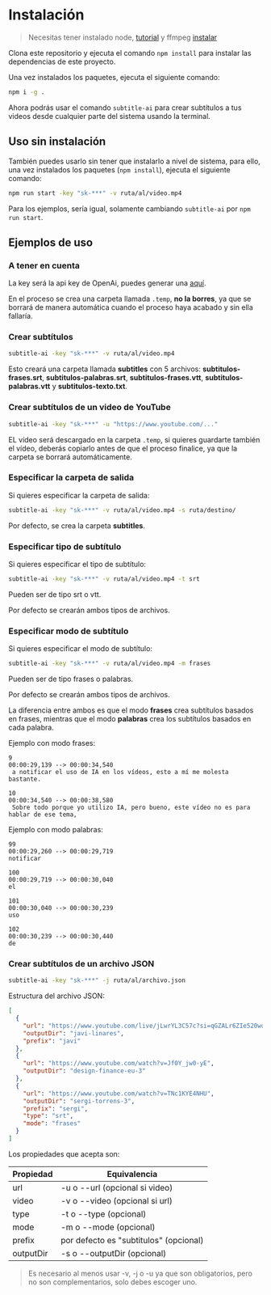 # Instalación

> Necesitas tener instalado node, [tutorial](https://docs.npmjs.com/downloading-and-installing-node-js-and-npm) y ffmpeg [instalar](https://ffmpeg.org/download.html)

Clona este repositorio y ejecuta el comando `npm install` para instalar las dependencias de este proyecto.

Una vez instalados los paquetes, ejecuta el siguiente comando:

```bash
npm i -g .
```

Ahora podrás usar el comando `subtitle-ai` para crear subtítulos a tus videos desde cualquier parte del sistema usando la terminal.

## Uso sin instalación

También puedes usarlo sin tener que instalarlo a nivel de sistema, para ello, una vez instalados los paquetes (`npm install`), ejecuta el siguiente comando:

```bash
npm run start -key "sk-***" -v ruta/al/video.mp4
```

Para los ejemplos, sería igual, solamente cambiando `subtitle-ai` por `npm run start`.

## Ejemplos de uso

### A tener en cuenta

La key será la api key de OpenAi, puedes generar una [aquí](https://platform.openai.com/api-keys).

En el proceso se crea una carpeta llamada `.temp`, **no la borres**, ya que se borrará de manera automática cuando el proceso haya acabado y sin ella fallaría.

### Crear subtítulos

```bash
subtitle-ai -key "sk-***" -v ruta/al/video.mp4
```

Esto creará una carpeta llamada **subtitles** con 5 archivos: **subtitulos-frases.srt**, **subtitulos-palabras.srt**, **subtitulos-frases.vtt**, **subtitulos-palabras.vtt** y **subtitulos-texto.txt**.

### Crear subtítulos de un video de YouTube

```bash
subtitle-ai -key "sk-***" -u "https://www.youtube.com/..."
```

EL vídeo será descargado en la carpeta `.temp`, si quieres guardarte también el vídeo, deberás copiarlo antes de que el proceso finalice, ya que la carpeta se borrará automáticamente.

### Especificar la carpeta de salida

Si quieres especificar la carpeta de salida:

```bash
subtitle-ai -key "sk-***" -v ruta/al/video.mp4 -s ruta/destino/
```

Por defecto, se crea la carpeta **subtitles**.

### Especificar tipo de subtítulo

Si quieres especificar el tipo de subtítulo:

```bash
subtitle-ai -key "sk-***" -v ruta/al/video.mp4 -t srt
```

Pueden ser de tipo srt o vtt.

Por defecto se crearán ambos tipos de archivos.

### Especificar modo de subtítulo

Si quieres especificar el modo de subtítulo:

```bash
subtitle-ai -key "sk-***" -v ruta/al/video.mp4 -m frases
```

Pueden ser de tipo frases o palabras.

Por defecto se crearán ambos tipos de archivos.

La diferencia entre ambos es que el modo **frases** crea subtítulos basados en frases, mientras que el modo **palabras** crea los subtítulos basados en cada palabra.

Ejemplo con modo frases:

```text
9
00:00:29,139 --> 00:00:34,540
 a notificar el uso de IA en los vídeos, esto a mí me molesta bastante.

10
00:00:34,540 --> 00:00:38,580
 Sobre todo porque yo utilizo IA, pero bueno, este vídeo no es para hablar de ese tema,
```

Ejemplo con modo palabras:

```text
99
00:00:29,260 --> 00:00:29,719
notificar

100
00:00:29,719 --> 00:00:30,040
el

101
00:00:30,040 --> 00:00:30,239
uso

102
00:00:30,239 --> 00:00:30,440
de
```

### Crear subtítulos de un archivo JSON

```bash
subtitle-ai -key "sk-***" -j ruta/al/archivo.json
```

Estructura del archivo JSON:

```json
[
  {
    "url": "https://www.youtube.com/live/jLwrYL3C57c?si=qGZALr6ZIe520wq3",
    "outputDir": "javi-linares",
    "prefix": "javi"
  },
  {
    "url": "https://www.youtube.com/watch?v=Jf0Y_jw0-yE",
    "outputDir": "design-finance-eu-3"
  },
  {
    "url": "https://www.youtube.com/watch?v=TNc1KYE4NHU",
    "outputDir": "sergi-torrens-3",
    "prefix": "sergi",
    "type": "srt",
    "mode": "frases"
  }
]
```

Los propiedades que acepta son:

| Propiedad | Equivalencia                           |
| --------- | -------------------------------------- |
| url       | -u o --url (opcional si video)         |
| video     | -v o --video (opcional si url)         |
| type      | -t o --type (opcional)                 |
| mode      | -m o --mode (opcional)                 |
| prefix    | por defecto es "subtitulos" (opcional) |
| outputDir | -s o --outputDir (opcional)            |

> Es necesario al menos usar -v, -j o -u ya que son obligatorios, pero no son complementarios, solo debes escoger uno.
